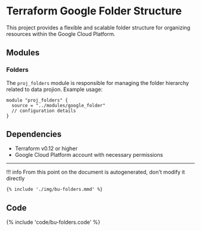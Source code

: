 # Terraform Google Folder Structure

This project provides a flexible and scalable folder structure for organizing resources within the Google Cloud Platform.


## Modules

### Folders
The `proj_folders` module is responsible for managing the folder hierarchy related to data projion.
Example usage:
```hcl
module "proj_folders" {
  source = "../modules/google_folder"
  // configuration details
}
```

## Dependencies

- Terraform v0.12 or higher
- Google Cloud Platform account with necessary permissions

---
!!! info
    From this point on the document is autogenerated, don't modify it directly

```mermaid
{% include './img/bu-folders.mmd' %}
```

## Code

{% include 'code/bu-folders.code' %}
